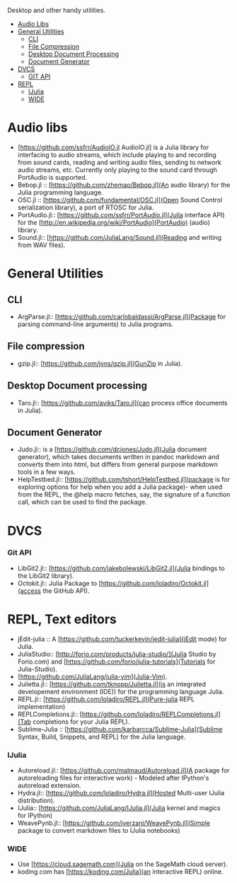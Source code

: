 Desktop and other handy utilities.
* [Audio Libs](#audiolibs)
* [General Utilities](#general-utilities)
    * [CLI](#cli)
    * [File Compression](#file-compression)  
    * [Desktop Document Processing](#desktop-document-processing)
    * [Document Generator](#document-generator) 
* [DVCS](#dvcs)
    * [GIT API](#git-api)
* [REPL](#repl)    
    * [IJulia](#ijulia)
    * [WIDE](#wide)    
    

# Audio libs
* [https://github.com/ssfrr/AudioIO.jl AudioIO.jl] is a Julia library for interfacing to audio streams, which include playing to and recording from sound cards, reading and writing audio files, sending to network audio streams, etc. Currently only playing to the sound card through PortAudio is supported.
* Bebop.jl :: [https://github.com/zhemao/Bebop.jl](An audio library) for the Julia programming language.
* OSC.jl :: [https://github.com/fundamental/OSC.jl](Open Sound Control serialization library), a port of RTOSC for Julia.
* PortAudio.jl:: [https://github.com/ssfrr/PortAudio.jl](Julia interface API) for the [http://en.wikipedia.org/wiki/PortAudio](PortAudio) (audio) library.
* Sound.jl:: [https://github.com/JuliaLang/Sound.jl](Reading and writing from WAV files).


# General Utilities 
## CLI 
* ArgParse.jl:: [https://github.com/carlobaldassi/ArgParse.jl](Package for parsing command-line arguments) to Julia programs.

## File compression 
* gzip.jl:: [https://github.com/jvns/gzip.jl](GunZip in Julia).

## Desktop Document processing 
* Taro.jl:: [https://github.com/aviks/Taro.jl](can process office documents in Julia). 

## Document Generator 
* Judo.jl:: is a [https://github.com/dcjones/Judo.jl](Julia document generator), which takes documents written in pandoc markdown and converts them into html, but differs from general purpose markdown tools in a few ways.
* HelpTestbed.jl:: [https://github.com/tshort/HelpTestbed.jl](package is for exploring options for help when you add a Julia package)- when used from the REPL, the @help macro fetches, say, the signature of a function call, which can be used to find the package.


# DVCS 
### Git API 
* LibGit2.jl:: [https://github.com/jakebolewski/LibGit2.jl](Julia bindings to the LibGit2 library).
* Octokit.jl:: Julia Package to [https://github.com/loladiro/Octokit.jl](access the GitHub API).


# REPL, Text editors 
* jEdit-julia :: A [https://github.com/tuckerkevin/jedit-julia](jEdit mode) for Julia.
* JuliaStudio:: [http://forio.com/products/julia-studio/](Julia Studio by Forio.com) and [https://github.com/forio/julia-tutorials](Tutorials for Julia-Studio).
* [https://github.com/JuliaLang/julia-vim](Julia-Vim).
* Julietta.jl:: [https://github.com/tknopp/Julietta.jl](is an integrated developement environment (IDE)) for the programming language Julia.
* REPL.jl:: [https://github.com/loladiro/REPL.jl](Pure-julia REPL implementation)
* REPLCompletions.jl:: [https://github.com/loladiro/REPLCompletions.jl](Tab completions for your Julia REPL).
* Sublime-Julia :: [https://github.com/karbarcca/Sublime-Julia](Sublime Syntax, Build, Snippets, and REPL) for the Julia language.

### IJulia 
* Autoreload.jl:: [https://github.com/malmaud/Autoreload.jl](A package for autoreloading files for interactive work) - Modeled after IPython's autoreload extension.
* Hydra.jl:: [https://github.com/loladiro/Hydra.jl](Hosted Multi-user IJulia distribution).
* IJulia:: [https://github.com/JuliaLang/IJulia.jl](Julia kernel and magics for IPython)
* WeavePynb.jl:: [https://github.com/jverzani/WeavePynb.jl](Simple package to convert markdown files to IJulia notebooks)

### WIDE
* Use [https://cloud.sagemath.com](Julia on the SageMath cloud server).
* koding.com has [https://koding.com/Julia](an interactive REPL) online.

